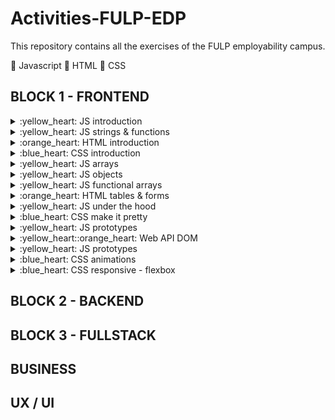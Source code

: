 # Activities-FULP-EDP
This repository contains all the exercises of the FULP employability campus.

:yellow_heart: Javascript :orange_heart: HTML :blue_heart: CSS



## BLOCK 1 - FRONTEND
<details><summary>:yellow_heart: JS introduction</summary>

  ## Exercises
You have 3 iterations to do. Each iteration is within a folder `iterations` that contains two files: `index.html` and `script.js`.

The HTML file simply loads the JavaScript file where you will code your solution code.
```html
<!DOCTYPE html>
<html>
  <body>
    <script src="script.js"></script>
  </body>
</html>
```

Your `script.js` Javascript file contains a sample code that you will have to modify. It showcases the use of the [prompt](https://developer.mozilla.org/en-US/docs/Web/API/Window/prompt) method, that allows you to read a value from a window.
```js
// Your Solution code goes here

var test = window.prompt("type something here")
console.log(test)
```

To test that it works, click on the Live Server button that is located on the bottom-right corner of VSCode:

And then open your [Google Chrome Developer Tools](https://developers.google.com/web/tools/chrome-devtools/) to see the `console.log` output.

Try it out and when you have checked that it works, you can delete the provided code in `script.js`

--- 


#### Iteration 1: Basic Input/Output & Conditionals

1. Create a prompt that asks for the name of a driver and stores it into a variable `driver`.
1. Create a prompt that asks for the name of a pilot and stores it into a variable `pilot`.
1. Print `The driver's name is XXXX`
1. Print `The pilot's name is YYYY`
1. Depending on which name is longer (where `XX` refers to the number of characters), print:
  - `The Driver has the longest name, it has XX characters` or
  - `Yo, Pilot got the longest name, it has XX characters` or
  - `Wow, you both got equally long names, XX characters!`

--- 

#### Iteration 2: String Loops
1. Print all the characters of the driver's name, separated by a space.
```
"m i c h a e l"
```

2. Print all the characters of the driver's name, separated by a dash and ending with an exclamation mark!
```
"m-i-c-h-a-e-l!"
```

3. Print all the characters of the pilot's name, in reverse order and [UpperCase](https://developer.mozilla.org/en-US/docs/Web/JavaScript/Reference/Global_Objects/String/toUpperCase)
```
"L E A H C I M"
```

--- 

#### Iteration 3: Number Conditionals & Loops

1. Write a loop that will print all the numbers from 1-20
1. Write a loop that will print all ODD the numbers smaller than 128 that are divisible by 3, but not divisible by 5.
1. Write a loop that will write all the [powers of 2](https://www.varsitytutors.com/hotmath/hotmath_help/topics/exponent-tables-and-patterns) from 2^1 (2) to 2^10 (1024)
```
2 ^ 1 = 2
2 ^ 2 = 4
...
2 ^ 10 = 1024
```

--- 

#### Iteration 4: Bonus Time!
Go to [lorem ipsum generator](https://loremipsum.io) and:

1. Generate 3 paragraphs. Store the text in a `lorem` variable
1. Make your program count the number of words in the `lorem`
1. Make your program count the number of times the Latin word `et` appears in `lorem`

--- 
</details>



<details><summary>:yellow_heart: JS strings & functions</summary>

  ### Starter code
  
You have to solve the different problems in the starter-code/index.js file. This Javascript file is included in the starter-code/index.html.
To test that it works, click on the Live Server button that is located on the bottom-right corner of VSCode:
After you open it, you can open the Chrome Developer Tools and see the console.log of your exercises.

### RULES
All your functions have to be pure

--- 

### Iteration 1

Create the following functions:

#### 1.1 **removeFirstAndLastChar(string)**

This function has to remove the first and last characters of a string. 

You're given one parameter, the original string. 

In case your parameter has less than two characters return empty string.

#### 1.2 **moreNerdy(string)** 

This function has to make your strings more nerdy: Replace all:
  - `'a'` or `'A'` with `4`
  - `'e'` or `'E'` with `3`.
  - `'l'` with `1`. 
  
```js
e.g. "Fundamentals" --> "Fund4m3nt41s"
``` 

#### 1.3/ **noVowels(string)**. 

This function has to remove all the lowercase and uppercase vowels in a given string.

```js
e.g. shortcut("reboot") // --> rbt
e.g. shortcut("HELLO") // --> HLL
``` 

---

### Iteration 2 - Nickname Generator

Write a function, nicknameGenerator that takes a string name as an argument and returns the first 3 or 4 letters as a nickname.

If the 3rd letter is a consonant, return the first 3 letters.

```js
nickname("Robert") //=> "Rob"
nickname("Kimberly") //=> "Kim"
nickname("Samantha") //=> "Sam"
```

If the 3rd letter is a vowel, return the first 4 letters.

```js
nickname("Jeannie") //=> "Jean"
nickname("Douglas") //=> "Doug"
nickname("Gregory") //=> "Greg"
```

If the string is less than 4 characters, return `"Error: Name too short"`.

--- 

### Iteration 3 - High and low

In this little assignment you are given a string of space separated numbers (including negative numbers), and have to return the highest and lowest number.

Example:
```js
highAndLow("1 2 3 4 5");  // return "5 1"
highAndLow("1 2 -3 4 5"); // return "5 -3"
highAndLow("1 9 3 4 -5"); // return "9 -5"
```

Notes:
Output string must be two numbers separated by a single space, and highest number is first.

--- 

### Iteration 4 - Reverse it

You need to write a function that reverses the words in a given string.

As the input may have trailing spaces, you will also need to ignore unneccesary whitespace.

```js
reverse('Hello World') == 'World Hello'
reverse('Hi    There.') == 'There. Hi'
```

--- 

### Bonus

If you have functions with more than 3 lines, rewrite the code so that your functions will be maximum 3 lines.

Divide the problem into smaller problems by using functions and conquer the world :) 

--- 
</details>

<details><summary>:orange_heart: HTML introduction</summary>
 
  ## Exercise

### Starter code

We've given you the HTML/CSS needed to get going in the [starter-code](starter-code) folder. You already have all the CSS to solve the exercise but you need to pay attention to the HTML structure carefully!

The end result should be something similar to:

![](https://github.com/rebootacademy-labs/LAB-105-HTML-introduction/blob/main/lab-html_introduction_solution.png)

#### Head
- Add a page title: `Wikipedia - Web Developer`
- Add a link to the stylesheet `styles.css`

#### Header
- Add an image with source `https://upload.wikimedia.org/wikipedia/commons/thumb/8/80/Wikipedia-logo-v2.svg/2244px-Wikipedia-logo-v2.svg.png`
- Add a heading (h1) with the text `Web developer` and a link to `https://en.wikipedia.org/wiki/Web_developer`
- Add a div (with class `copy`) and the text: `From Wikipedia, the free encyclopedia`

#### Section / intro

- Add a parragraph with the content:
```
A web developer is a programmer who specializes in, or is specifically engaged in, the development of World Wide Web applications using a client–server model. The applications typically use HTML, CSS and JavaScript in the client, PHP, ASP.NET (C#) or Java in the server, and http for communications between client and server. A web content management system is often used to develop and maintain web applications.
```
#### Aside: Table of Contents

- Title (h3): `Contents`
- Ordered list with:
  - Link to `#section1` with the text: `Nature of employment`
  - Link to `#section2` with the text: `Type of work performed`
  - Link to `#section3` with the text: `Educational and licensure requiremeli>`
  - Link to `#section4` with the text: `See also`
  - Link to `#section5` with the text: `References`
  - Link to `#section6` with the text: `External links`

#### Section1
- Title (h2): `Nature of employment`
- Parragraph with the text:
```
Web developers are found working in various types of organizations, including large corporations and governments, small and medium-sized companies, or alone as freelancers. Some web developers work for one organization as a permanent full-time employee, while others may work as independent consultants, or as contractors for an agency or at home personal use. Web developers typically handle both server-side and front-end logic. This usually involves implementing all the visual elements that users see and use in the web applications or use, as well as all the web services that are necessary to power the usage of there developing work. Salaries vary depending on the type of development work, location, and level of seniority.
```

#### Section2
- Title (h2): `Type of work performed`

```
May specialize in one or more of these tiers - or may take a more interdisciplinary role. A web developer is usually classified as a Front-end web development or a Back-End Web Developer. For example, in a two-person team, one developer may focus on the technologies sent to the client such as HTML, JavaScript, CSS, ReactJs or AngularJS and on the server-side frameworks (such as Perl, Python, Ruby, PHP, Java, ASP, ASP.NET, Node.js) used to deliver content and scripts to the client. Meanwhile, the other developer might focus on the interaction between server-side frameworks, the webserver, and a database system. Further, depending on the size of their organization, the aforementioned developers might work closely with a content creator/copywriter, marketing adviser, user experience designer, web designer, web producer, project manager, software architect, or database administrator - or they may be responsible for such tasks as web design and project management themselves.
```

#### Section3
- Title (h2): `Educational and licensure requirements`
- Parragraph with the text:
```
There are no formal educational or licensure requirements to become a web developer. However, many colleges and trade schools offer coursework in web development. There are also many tutorials and articles, which teach web development, freely available on the web - for example Basic JavaScript
```
- Parragraph with the text:
```
Even though there are no formal educational requirements, dealing with web developing projects requires those who wish to be referred to as web developers to have advanced knowledge/skills in:
```
- Unordered list with:
  - `HTML/XHTML, CSS, JavaScript and jQuery.`
  - `Server/client side architecture like all or some of the above mentioned.`
  - `Programming/Coding/Scripting in one of the many server-side languages or frameworks (e.g., Perl, Python, Ruby, PHP, Go, CFML - ColdFusion, Java, ASP, ASP.NET, Node.js)`
  - `Ability to utilize a database`
  - `Creating single page application with use of front-end tools such as EmberJS,[1] ReactJS[2] or VueJS[3]`

#### Section4
- Title (h2): `See also`
- Unordered list with:
  - `Website design`
  - `Web development`
  - `Web engineering`
  - `Software developer`

#### Section5
- Title (h2): `References`
- Ordered list with citations:
  - Link to `https://emberjs.com/` with the text: `EmberJS website`, followed by the text `EmberJS` emphasized.
  - Link to `https://facebook.github.io/react/` with the text: `ReactJS website`, followed by the text `ReactJS` emphasized.
  - Link to `https://vuejs.org` with the text: `VueJS website`, followed by the text `VueJS` emphasized.

#### Section6
- Title (h2): `External links`
- Ordered list with citations:
  - The US Department of Labor's description of Web Developers
  - World Wide Web Consortium (W3C)


#### Footer
- Image with source `https://upload.wikimedia.org/wikipedia/commons/thumb/9/91/Wikiversity-logo.svg/80px-Wikiversity-logo.svg.png`
- Parragraphs with:
```
This page was last edited on 28 August 2019, at 04:59 (UTC).
```
```
Text is available under the Creative Commons Attribution-ShareAlike License; additional terms may apply. By using this site, you agree to the Terms of Use and Privacy Policy. Wikipedia® is a registered trademark of the Wikimedia Foundation, Inc., a non-profit organization.
```
#### Bonus
- Using `id="IdName"` Add links to the last element of Section 3. ie: `EmberJS,[1]` to the correspondent citations in Section 5.

---
</details>

<details><summary>:blue_heart: CSS introduction</summary>
  
  ## Starter code

You will be working in the `apple-pie-starter-code` folder. The starter-code contains all the files, images, and text content needed to create the page. The text is in the `index.html`, and a css file is created in `main.css`.

## Deliverable

Please find a screenshot of the expected results below:
![Aple pie](Block_1/CSS_introduction/apple-pie/images/complete-apple-pie.jpg)
![Aple pie](Block_1/CSS_introduction/extra-french-soup/images/complete-french-onion-soup.jpg)


## Bonus

If you feel you need more practice, in the `starter-code` you will find `extra-french-soup` folder. There you will find `expected-result.md` file where you can see what is expected from you to build. This folder has the same structure as the the `apple-pie` one so follow the same steps.

---
</details>

<details><summary>:yellow_heart: JS arrays</summary>

  ## Starter code

You have to solve the different problems in the `starter-code/index.js` file. This Javascript file is included in the `starter-code/index.html`. 

You can easily open the HTML in Chrome, by typing in your terminal:
 
To test that it works, click on the Live Server button that is located on the bottom-right corner of VSCode:

After you open it, you can open the `Chrome Developer Tools` and see the `console.log`  of your exercises.


## **RULES**

 - All your functions have to be [pure](https://medium.com/javascript-scene/master-the-javascript-interview-what-is-a-pure-function-d1c076bec976)
 - No more than 10 lines per function


---
## Iteration 1

Create the following functions:

### 1.1/ **sumPositiveNumbers(array)**

You get an array of numbers, return the sum of all of the positives ones.

```js
  E.g. [1,-4,7,12] => 1 + 7 + 12 = 20
```


### 1.2/ **countThatSheep(array)** 

Consider an array of sheep where some sheep may be missing from their place. We need a function that counts the number of sheep present in the one-dimensional array (true means present).

For example,

```js
[true,  true,  true,  false, true,  true,  true,  true , true,  false, true,  false]
```
The correct answer would be 9.

**Note:** Not count truthy values, only `true` values :) 

### 1.3/ **countThatSheepV2(array)** 

Consider an array of sheep where some sheep may be missing from their place. We need a function that counts the number of sheep present in the **two-dimensional** array (true means present).

For example,

```js
[
  [true,  true,  true,  false, true],
  [true,  false,  true,  false, true],
  [true,  false,  true,  false, true],
]
```
The correct answer would be 10.

**Note:** Not count truthy values, only `true` values :) 

### 1.4/ **toReverse(string)**. 

You get a string with a representation of numbers and you have to return an array with the values in reversed order
Example:
``` 
348597 => [7,9,5,8,4,3]
```

---

## Iteration 2 - Count until i want


Create a function with two arguments `countBy(x, n)` that will return an array of length (n) with multiples of (x).

Check that the given number and the number of times to count are positive numbers greater than 0.

Return the results as an array.

Examples:
```js 
countBy(1,10) === [1,2,3,4,5,6,7,8,9,10]
countBy(2,5) === [2,4,6,8,10]
```

--- 

## Iteration 3 - Shorter first


Write a function that takes an array of strings as an argument and returns a sorted array containing the same strings, ordered from shortest to longest.

For example, if this array was passed as an argument:
```js
["Telescopes", "Glasses", "Eyes", "Monocles"]
```
Your function would return the following array:
```js
["Eyes", "Glasses", "Monocles", "Telescopes"]
```
All of the strings in the array passed to your function will be different lengths, so you will not have to decide how to order multiple strings of the same length.

--- 

## Bonus

**Extra exercise**

You have to implement the `difference function`, which compares two arrays and return the values not included in both arrays.

```js
array_diff([1,2],[1]) == [2]
```
If a value is present in b, all of its occurrences must not included in the result:
```js
array_diff([1,2,2,2,3],[2]) == [1,3]
```

**One more**

You have to implement the `snail function`, which receives a `n x n` array and returns the array elements arranged from outermost elements to the middle element, traveling clockwise.
```js
array = [[1,2,3], [4,5,6], [7,8,9]]
snail(array) == [1,2,3,6,9,8,7,4,5]
```

For better clarity, this is the path you need to follow: 
![](./snail.png)

NOTE: The idea is not sort the elements from the lowest value to the highest; the idea is to traverse the 2-d array in a clockwise snailshell pattern.
NOTE 2: The 0x0 (empty matrix) is represented as en empty array inside an array [[]].

</details>

<details><summary>:yellow_heart: JS objects</summary>
  
  ## Starter code

You have to solve the different problems in the `starter-code/index.js` file. This Javascript file is included in the `starter-code/index.html`. 


To test that it works, click on the Live Server button that is located on the bottom-right corner of VSCode:

After you open it, you can open the `Chrome Developer Tools` and see the `console.log`  of your exercises.



## **RULES**

 - All your functions must be [pure](https://medium.com/javascript-scene/master-the-javascript-interview-what-is-a-pure-function-d1c076bec976)
 - No more than 10 lines per function


---
## Iteration 1

Create the following functions:

### 1.1/ **fullName(person)**

This function has to return the join of the firstName and the lastName attributes of the `person` argument with a space between them.

```js
E.g. { firstName : 'Luis' , lastName: 'Burón' }  =>   "Luis Burón"
```   
---

## Iteration 2 - Who is online?

You have a chat application and you want to show your users which of their friends are online and available to chat!

Given an input of an array of objects containing usernames, status and time since last activity (in seconds), create a function to work out who is online, offline and afk.

If someone is online but their lastActivity was more than 10 minutes ago they are to be considered afk.

The input data has the following structure:
```js
[{
  username: 'David',
  status: 'online',
  lastActivity: 600
}, {
  username: 'Lucy', 
  status: 'offline',
  lastActivity: 2320
}, {
  username: 'Bob', 
  status: 'online',
  lastActivity: 4320
}]
```
The corresponding output should look as follows:
```js
{
  online: ['David'],
  offline: ['Lucy'],
  afk: ['Bob']
}
```
If for example, no users are online the output should look as follows:
```js
{
  offline: ['Lucy'],
  afk: ['Bob']
}
```

Finally, if you have no friends in your chat application, the input will be an empty array []. In this case you should return an empty object {}


--- 

## Iteration 3 - Overheating

All the components of a computer have a defined maximum temperature at which it can continue to function properly.

But we know you, and sometimes when you play Fortnite, some of your components overheat.

Your function will receive two parameters. `yourComputer` is an object that represents your computer with the current temperatures of its components in real time. `maxTemperatures` is the maximum temperature of all the components of a computer.

Your function has to return another new object with the same components your computer has but returning `true` if the temperature  of the component is okay or `false` if the component is overheating-

```js 
var yourComputer = { 
  cpu : 25,
  gpu : 45,
  motherBase : 15,
  dvdDriver : 25,
  rom : 5,
  ram : 10,
}
var maxTemperatures = { 
  cpu : 33,
  gpu : 42,
  motherBase : 20,
  dvdDriver : 20,
  rom : 10,
  ram : 20,
}

var results = yourFunction(yourComputer, maxTemperatures);

console.log(results); 
/* { 
    cpu : true,
    gpu : false,
    motherBase : true,
    dvdDriver : false,
    rom : true,
    ram : true
  } 
*/
```


--- 

## Bonus

**Extra exercises**

### 1/ **strCount()**

Create a function `strCount` (takes an object as argument) that will count all string values inside an object. 

For example:

```js
strCount({
    first: "1",
    second: "2",
    third: false,
    fourth: ["anytime",2,3,4],
    fifth:  null
})
// returns 3
```

### 2/ **fullNameFormatted(person)**

This bonus excersise is an update from the first one. This function has to return the join of the firstName and the lastName attributes of the `person` argument with a space between them. Also it has to transform the first letter of both values to upperCase if necessary. 

```js
E.g. { firstName : 'Luis' , lastName: 'burón' }  =>   "Luis Burón"
```

### 3/ **fullNameFormattedv2(person)**

This function has to return the join of the firstName and the lastName attributes of the `person` argument with a space between them. Also it has to transform the first letter of every word of both values to upperCase if it is necessary. In this case, you can receive as `lastName` or `firstName` value a compound name. 

```js
E.g. { firstName : 'Luis Álvaro' , lastName: 'burón mejías' }  =>   "Luis Álvaro Burón Mejías"
```

---
</details>

<details><summary>:yellow_heart: JS functional arrays</summary>

  ## Starter code

You have to solve the different problems in the `starter-code/index.js` file. This Javascript file is included in the `starter-code/index.html`. 

You can easily open the HTML in Chrome, by clicking the Live Server button located in the bottom-right corner of VSCode.

After you open it, you can open the `Chrome Developer Tools` and see the `console.log`  of your exercises.



## **RULES**

 - All your functions must be [pure](https://medium.com/javascript-scene/master-the-javascript-interview-what-is-a-pure-function-d1c076bec976)
 - No more than 10 lines per function


---
## Iteration 1

Create the following functions:

### 1.1/ **whoIsOlderThan(people, age)**

This function have to return a new array with people older than `age` argument.

```js
var people = [
  {name : "Luis", age : 20},
  {name : "Luigi", age : 14},
  {name : "Mario", age : 25},
]
e.g. whoIsOlderThan(people, 20)  =>   [ { name : "Mario", age : 25 } ] 
```

### 1.2/ **getEmailsOfOlderThanAnAge(people, age)**

This function have to return a new array with the emails of people older than `age` argument.

```js
var people = [
  {name : "Luis", age : 20, email : "luis@gmail.com"},
  {name : "Luigi", age : 14, email : "luigi@gmail.com"},
  {name : "Mario", age : 25, email : "mario@gmail.com"},
]
e.g. getEmailsOfOlderThanAnAge(people, 15)  =>   [ "luis@gmail.com", "mario@gmail.com" ];
```

### 1.3/ **getTheSumOfAges(people)**

This function have to return the sum of all the `age` attributes of people.

```js
var people = [
  {name : "Luis", age : 20, email : "luis@gmail.com"},
  {name : "Luigi", age : 14, email : "luigi@gmail.com"},
  {name : "Mario", age : 25, email : "mario@gmail.com"},
]
e.g. getTheSumOfAges(people)  =>  59
```

---

## Iteration 2 - Who is online or offline?

You have a chat application and you want to show your users which one of their friends are online and available to chat!

Given an input of an array of objects containing usernames, status and time since last activity (in seconds), create a function that receive another argument `status` to only return the names of these people.

To use this function, you must follow the example below to call it 
```js
whoIsInThisStatus([
  {
    username: 'David',
    status: 'online',
    lastActivity: 600
  }, {
    username: 'Lucy', 
    status: 'offline',
    lastActivity: 2320
  }, {
    username: 'Bob', 
    status: 'online',
    lastActivity: 4320
  }
], "online")
```
The corresponding output should look as follows:
```js
[ "David", "Bob" ]
```

Finally, if you have no friends in your chat application, the input will be an empty array []. In this case you should return an empty array too []


--- 


## Bonus

**Extra exercise**

Create a function `getBestStudents`  that takes an array of students. The function must return an array with the emails and the average of the students. These students must have a average value of 9 or more in their subjects. The output have to be orderer by average mark.


For example:

```js
getBestStudents([
  {name : "Luis", age : 20, email : "luis@gmail.com", subjectsMarks : [9, 8, 10, 5 , 10]},
  {name : "Luigi", age : 14, email : "luigi@gmail.com", subjectsMarks : [9, 8, 10, 9 , 10]},
  {name : "Mario", age : 25, email : "mario@gmail.com", subjectsMarks : [9, 10, 10, 9, 10]},
])
// returns [
//  {email : "mario@gmail.com", average : 9.6 }, 
//  {email : "luis@gmail.com", average : 9.2 }
// ]
```
---

</details>

<details><summary>:orange_heart: HTML tables & forms</summary>
  dsjhfkjah
</details>

<details><summary>:yellow_heart: JS under the hood</summary>
  dsjhfkjah
</details>

<details><summary>:blue_heart: CSS make it pretty</summary>
  dsjhfkjah
</details>

<details><summary>:yellow_heart: JS prototypes</summary>
  
  ## Starter code

This exercise has an `index.js` with the basic structure to get you started!

```js
// Soldier
function Soldier() {}

// Viking
function Viking() {}

// Saxon
function Saxon() {}

// War
function War() {}
```
![](https://i.imgur.com/5TPElt8.jpg)

## Iteration 1 - Soldier

Modify the `Soldier` constructor function and add 2 methods to its prototype: `attack()`, and `receiveDamage()`.

#### constructor function
- should receive **2 arguments** (health & strength)
- should receive the **`health` property** as its **1st argument**
- should receive the **`strength` property** as its **2nd argument**

#### `attack()` method
- should be a function
- should receive **0 arguments**
- should return **the `strength` property of the `Soldier`**

#### `receiveDamage()` method
- should be a function
- should receive **1 argument** (the damage)
- should remove the received damage from the `health` property
- **shouldn't return** anything

---
## Iteration 2 - Viking

A `Viking` is a `Soldier` with an additional property, their `name`. They also have a different `receiveDamage()` method and new method, `battleCry()`.

Modify the `Viking` constructor function, have it inherit from `Soldier`, reimplement the `receiveDamage()` method for `Viking`, and add a new `battleCry()` method.

#### inheritance
- `Viking` should inherit from `Soldier`

#### constructor function
- should receive **3 arguments** (name, health & strength)
- should receive the **`name` property** as its **1st argument**
- should receive the **`health` property** as its **2nd argument**
- should receive the **`strength` property** as its **3rd argument**

#### `attack()` method

(This method should be **inherited** from `Soldier`, no need to reimplement it.)

- should be a function
- should receive **0 arguments**
- should return **the `strength` property of the `Viking`**

#### `receiveDamage()` method

(This method needs to be **reimplemented** for `Viking` because the `Viking` version needs to have different return values.)

- should be a function
- should receive **1 argument** (the damage)
- should remove the received damage from the `health` property
- **if the `Viking` is still alive**, it should return **"NAME has received DAMAGE points of damage"**
- **if the `Viking` dies**, it should return **"NAME has died in act of combat"**

#### `battleCry()` method

[Learn more about battle cries](http://www.artofmanliness.com/2015/06/08/battle-cries/).

- should be a function
- should receive **0 arguments**
- should return **"Odin Owns You All!"**

---
## Iteration 3 - Saxon

A `Saxon` is a weaker kind of `Soldier`. Unlike a `Viking`, a `Saxon` has no name. Their `receiveDamage()` method will also be different than the original `Soldier` version.

Modify the `Saxon`, constructor function, have it inherit from `Soldier` and reimplement the `receiveDamage()` method for `Saxon`.

#### inheritance
- `Saxon` should inherit from `Soldier`

#### constructor function
- should receive **2 arguments** (health & strength)
- should receive the **`health` property** as its **1st argument**
- should receive the **`strength` property** as its **2nd argument**

#### `attack()` method

(This method should be **inherited** from `Soldier`, no need to reimplement it.)

- should be a function
- should receive **0 arguments**
- should return **the `strength` property of the `Saxon`**

#### `receiveDamage()` method

(This method needs to be **reimplemented** for `Saxon` because the `Saxon` version needs to have different return values.)

- should be a function
- should receive **1 argument** (the damage)
- should remove the received damage from the `health` property
- **if the Saxon is still alive**, it should return _**"A Saxon has received DAMAGE points of damage"**_
- **if the Saxon dies**, it should return _**"A Saxon has died in combat"**_

---

## Bonus - War

Now we get to the good stuff: WAR! Our `War` constructor function will allow us to have a `Viking` army and a `Saxon` army that battle each other.

Modify the `War` constructor and add 5 methods to its prototype:
- `addViking()`
- `addSaxon()`
- `vikingAttack()`
- `saxonAttack()`
- `showStatus()`

#### constructor function

When we first create a `War`, the armies should be empty. We will add soldiers to the armies later.

- should receive **0 arguments**
- should assign an empty array to the **`vikingArmy` property**
- should assign an empty array to the **`saxonArmy` property**

#### `addViking()` method

Adds 1 `Viking` to the `vikingArmy`. If you want a 10 `Viking` army, you need to call this 10 times.

- should be a function
- should receive **1 argument** (a `Viking` object)
- should add the received `Viking` to the army
- **shouldn't return** anything

#### `addSaxon()` method

The `Saxon` version of `addViking()`.

- should be a function
- should receive **1 argument** (a `Saxon` object)
- should add the received `Saxon` to the army
- **shouldn't return** anything

#### `vikingAttack()` method

A `Saxon` (chosen at random) has their `receiveDamage()` method called with the damage equal to the `strength` of a `Viking` (also chosen at random). This should only perform a single attack and the `Saxon` doesn't get to attack back.

- should be a function
- should receive **0 arguments**
- should make a `Saxon` `receiveDamage()` equal to the `strength` of a `Viking`
- should remove dead saxons from the army
- should return **result of calling `receiveDamage()` of a `Saxon`** with the `strength` of a `Viking`

#### `saxonAttack()` method

The `Saxon` version of `vikingAttack()`. A `Viking` receives the damage equal to the `strength` of a `Saxon`.

- should be a function
- should receive **0 arguments**
- should make a `Viking` `receiveDamage()` equal to the `strength` of a `Saxon`
- should remove dead vikings from the army
- should return **result of calling `receiveDamage()` of a `Viking`** with the `strength` of a `Saxon`

#### `showStatus()` method

Returns the current status of the `War` based on the size of the armies.

- should be a function
- should receive **0 arguments**
- **if the `Saxon` array is empty**, should return _**"Vikings have won the war of the century!"**_
- **if the `Viking` array is empty**, should return _**"Saxons have fought for their lives and survive another day..."**_
- **if there are at least 1 `Viking` and 1 `Saxon`**, should return _**"Vikings and Saxons are still in the thick of battle."**_

</details>

<details><summary>:yellow_heart::orange_heart: Web API DOM</summary>
  dsjhfkjah
</details>

<details><summary>:yellow_heart: JS prototypes</summary>
  dsjhfkjah
</details>

<details><summary>:blue_heart: CSS animations</summary>
  dsjhfkjah
</details>

<details><summary>:blue_heart: CSS responsive - flexbox</summary>
  dsjhfkjah
</details>

## BLOCK 2 - BACKEND
## BLOCK 3 - FULLSTACK
## BUSINESS
## UX / UI
